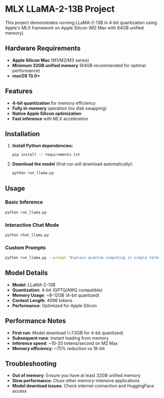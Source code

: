 # MLX LLaMA-2-13B Project

This project demonstrates running LLaMA-2-13B in 4-bit quantization using Apple's MLX framework on Apple Silicon (M2 Max with 64GB unified memory).

## Hardware Requirements

- **Apple Silicon Mac** (M1/M2/M3 series)
- **Minimum 32GB unified memory** (64GB recommended for optimal performance)
- **macOS 13.0+**

## Features

- **4-bit quantization** for memory efficiency
- **Fully in-memory** operation (no disk swapping)
- **Native Apple Silicon optimization**
- **Fast inference** with MLX acceleration

## Installation

1. **Install Python dependencies:**
   ```bash
   pip install -r requirements.txt
   ```

2. **Download the model** (first run will download automatically):
   ```bash
   python run_llama.py
   ```

## Usage

### Basic Inference
```bash
python run_llama.py
```

### Interactive Chat Mode
```bash
python chat_llama.py
```

### Custom Prompts
```bash
python run_llama.py --prompt "Explain quantum computing in simple terms"
```

## Model Details

- **Model**: LLaMA-2-13B
- **Quantization**: 4-bit (GPTQ/AWQ compatible)
- **Memory Usage**: ~8-12GB (4-bit quantized)
- **Context Length**: 4096 tokens
- **Performance**: Optimized for Apple Silicon

## Performance Notes

- **First run**: Model download (~7.5GB for 4-bit quantized)
- **Subsequent runs**: Instant loading from memory
- **Inference speed**: ~10-20 tokens/second on M2 Max
- **Memory efficiency**: ~75% reduction vs 16-bit

## Troubleshooting

- **Out of memory**: Ensure you have at least 32GB unified memory
- **Slow performance**: Close other memory-intensive applications
- **Model download issues**: Check internet connection and HuggingFace access